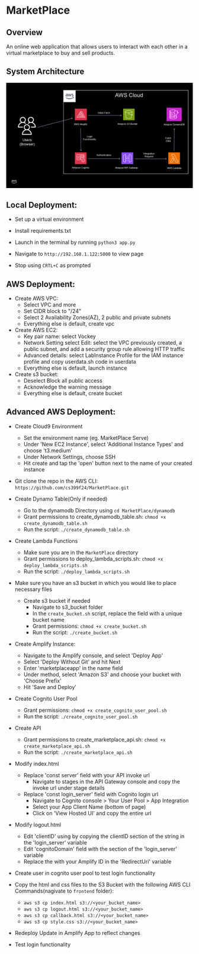 # MarketPlace
## Overview
An online web application that allows users to interact with each other in a virtual marketplace to buy and sell products.

## System Architecture
![System Diagram](https://github.com/cs399f24/MarketPlace/blob/main/MarketPlaceProjectArchitecture.png)

## Local Deployment:

* Set up a virtual environment

* Install requirements.txt

* Launch in the terminal by running `python3 app.py`

* Navigate to `http://192.168.1.122:5000` to view page

* Stop using `CRTL+C` as prompted

## AWS Deployment:

* Create AWS VPC:
     * Select VPC and more
     * Set CIDR block to "<generated-IP>/24"
     * Select 2 Availability Zones(AZ), 2 public and private subnets
     * Everything else is default, create vpc
* Create AWS EC2:
     * Key pair name: select Vockey
     * Network Setting select Edit: select the VPC previously created, a public subnet, and add a security group rule allowing HTTP traffic
     * Advanced details: select LabInstance Profile for the IAM instance profile and copy userdata.sh code in userdata
     * Everything else is default, launch instance
* Create s3 bucket:
     * Deselect Block all public access
     * Acknowledge the warning message
     * Everything else is default, create bucket

## Advanced AWS Deployment:

* Create Cloud9 Environment
     * Set the environment name (eg. MarketPlace Serve)
     * Under 'New EC2 Instance', select 'Additional Instance Types' and choose 't3.medium'
     * Under Network Settings, choose SSH
     * Hit create and tap the 'open' button next to the name of your created instance

* Git clone the repo in the AWS CLI: `https://github.com/cs399f24/MarketPlace.git`

* Create Dynamo Table(Only if needed)
     * Go to the dynamodb Directory using `cd MarketPlace/dynamodb`
     * Grant permissions to create_dynamodb_table.sh: `chmod +x create_dynamodb_table.sh`
     * Run the script: `./create_dynamodb_table.sh`

* Create Lambda Functions
     * Make sure you are in the `MarketPlace` directory
     * Grant permissions to deploy_lambda_scripts.sh: `chmod +x deploy_lambda_scripts.sh`
     * Run the script: `./deploy_lambda_scripts.sh`

* Make sure you have an s3 bucket in which you would like to place necessary files
     * Create s3 bucket if needed
          * Navigate to s3_bucket folder
          * In the `create_bucket.sh` script, replace the <bucket-name> field with a unique bucket name
          * Grant permissions: `chmod +x create_bucket.sh`
          * Run the script: `./create_bucket.sh`

* Create Amplify Instance: 
     * Navigate to the Amplify console, and select 'Deploy App'
     * Select 'Deploy Without Git' and hit Next
     * Enter 'marketplaceapp' in the name field
     * Under method, select 'Amazon S3' and choose your bucket with 'Choose Prefix'
     * Hit 'Save and Deploy'

* Create Cognito User Pool
     * Grant permissions: `chmod +x create_cognito_user_pool.sh`
     * Run the script: `./create_cognito_user_pool.sh`

* Create API 
     * Grant permissions to create_marketplace_api.sh: `chmod +x create_marketplace_api.sh`
     * Run the script: `./create_marketplace_api.sh`

* Modify index.html
     * Replace 'const server' field with your API invoke url
          * Navigate to stages in the API Gateway console and copy the invoke url under stage details
     * Replace 'const login_server' field with Cognito login url
          * Navigate to Cognito console > Your User Pool > App Integration
          * Select your App Client Name (bottom of page)
          * Click on 'View Hosted UI' and copy the entire url

* Modify logout.html
     * Edit 'clientID' using by copying the clientID section of the string in the 'login_server' variable
     * Edit 'cognitoDomain' field with the section of the 'login_server' variable
     * Replace the <amplify-id> with your Amplify ID in the 'RedirectUri' variable

* Create user in cognito user pool to test login functionality

* Copy the html and css files to the S3 Bucket with the following AWS CLI Commands(nagivate to `frontend` folder):
     * `aws s3 cp index.html s3://<your_bucket_name>`
     * `aws s3 cp logout.html s3://<your_bucket_name>`
     * `aws s3 cp callback.html s3://<your_bucket_name>`
     * `aws s3 cp style.css s3://<your_bucket_name>`

* Redeploy Update in Amplify App to reflect changes

* Test login functionality
